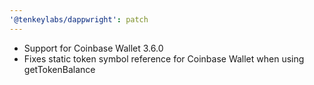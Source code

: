 ```yaml
---
'@tenkeylabs/dappwright': patch
---
```


- Support for Coinbase Wallet 3.6.0
- Fixes static token symbol reference for Coinbase Wallet when using getTokenBalance
